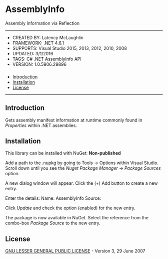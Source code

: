 # AssemblyInfo

Assembly Information via Reflection

---

* CREATED BY: Latency McLaughlin
* FRAMEWORK:  .NET 4.6.1
* SUPPORTS:   Visual Studio 2015, 2013, 2012, 2010, 2008
* UPDATED:    3/1/2016
* TAGS:       C# .NET AssemblyInfo API
* VERSION:    1.0.5906.29896

###

- <a href="#introduction">Introduction</a>
- <a href="#installation">Installation</a>
- <a href="#license">License</a>

<hr>

<a name="introduction"><h2>Introduction</h2></a>
Gets assembly manifest information at runtime commonly found in *Properties* within .NET assemblies.

<a name="installation"><h2>Installation</h2></a>
This library can be installed with NuGet:  **Non-published**

Add a path to the .nupkg by going to Tools -> Options within Visual Studio.
Scroll down until you see the *Nuget Package Manager -> Package Sources* option.

A new dialog window will appear.
Click the (+) Add button to create a new entry.

Enter the details:
Name:    AssemblyInfo
Source:  <path to directory>

Click *Update* and check the option (enabled) for the new entry.

The package is now available in NuGet.
Select the reference from the combo-box *Package Source* to the new entry.

<a name="license"><h2>License</h2></a>
[GNU LESSER GENERAL PUBLIC LICENSE] - Version 3, 29 June 2007


[//]: # (These are reference links used in the body of this note and get stripped out when the markdown processor does its job.)

   [GNU LESSER GENERAL PUBLIC LICENSE]: <http://www.gnu.org/licenses/lgpl-3.0.en.html>
